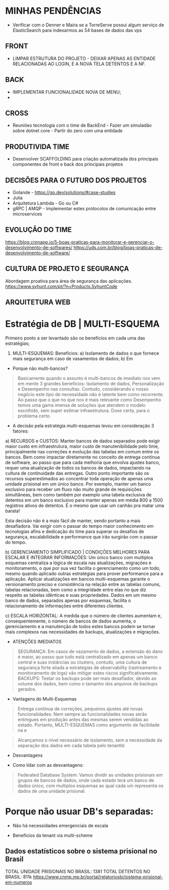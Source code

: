 # MINHAS PENDÊNCIAS
* Verificar com o Denner e Maira se a TorreServe possui algum serviço de ElasticSearch para indexarmos as 54 bases de dados das vps

## FRONT
* LIMPAR ESTRUTURA DO PROJETO - DEIXAR APENAS AS ENTIDADE RELACIONADAS AO LOGIN, E A NOVA TELA DETENTOS E A NF.

## BACK
* IMPLEMENTAR FUNCIONALIDADE NOVA DE MENU;
* 

## CROSS
* Reuniões tecnologia com o time de BackEnd - Fazer um simuladão sobre dotnet core - Partir do zero com uma entidade

## PRODUTIVIDA TIME
* Desenvolver SCAFFOLDING para criação automatizada dos principais componentes de front e back dos principais projetos 

## DECISÕES PARA O FUTURO DOS PROJETOS
* Golande - https://go.dev/solutions/#case-studies
* Julia
* Arquitetura Lambda - Go ou C#
* gRPC | AMQP - Implementar estes protocolos de comunicação entre microservices

## EVOLUÇÃO DO TIME
https://blog.cronapp.io/5-boas-praticas-para-monitorar-e-gerenciar-o-desenvolvimento-de-softwares/
https://uds.com.br/blog/boas-praticas-de-desenvolvimento-de-software/

## CULTURA DE PROJETO E SEGURANÇA
Abordagem proativa para área de segurança das aplicações.
https://www.syhunt.com/pt/?n=Products.SyhuntCode

## ARQUITETURA WEB

# Estratégia de DB | MULTI-ESQUEMA

Primeiro ponto a ser levantado são os benefícios em cada uma das estratégias;

1) MULTI-ESQUEMAS:
    Benefícios:
    a) Isolamento de dados o que fornece mais segurança em caso de vasamentos de dados;
    b) Em

* Porque não multi-bancos?
> Basicamente quando o assunto é multi-bancos de imediato nos vem em mente 3 grandes benefícios: Isolamento de dados, Personalização e Desempenho nas consultas. Contudo, considerando o nosso negócio este tipo de necessidade não é latente bem como recorrente. Ao passo que o que no que nos é mais relevante como Desempenho temos uma gama imensa de soluções que atendem o modelo escolhido, sem super estimar infraestrutura. Dose certa, para o problema certo.

* A decisão pela estratégia multi-esquemas levou em consideração 3 fatores:

a) RECURSOS e CUSTOS: Manter bancos de dados separados pode exigir maior custo em infraestrutura, maior custo de manutenibilidade pelo time, principalmente nas correções e evolução das tabelas em comum entre os bancos. Bem como impactar diretamente no conceito de entrega contínua de software, ao passo que para cada melhoria que envolva ajustes banco, requer uma atualização de todos os bancos de dados, impactando na cultura de continuidade das entregas.
Outro ponto importante são os recursos superestimados ao concentrar toda operação de apenas uma unidade prisional em um único banco. Por exemplo, manter um banco exclusivo para receber um fluxo não muito grande de requisições simultâneas, bem como também por exemplo uma tabela exclusiva de detentos em um banco exclusivo para manter apenas em média 800 a 1500 registros ativos de detentos.
É o mesmo que usar um canhão pra matar uma barata!

Esta decisão não é a mais fácil de manter, sendo portanto a mais desafiadora.
Vai exigir com o passar do tempo maior conhecimento em tecnologias afins e dedicação do time para superar os desafios de segurança, escalabilidade e performance que irão surgirão com o passar do tempo.

b) GERENCIAMENTO SIMPLIFICADO | CONDIÇÕES MELHORES PARA ESCALAR E INTEGRAR INFORMAÇÕES: Um único banco com multiplos esquemas centraliza a lógica de escala nas atualizações, migrações e monitoramento, o que por sua vez facilita o gerenciamento como um todo, mesmo quando aplicado outras estratégias para prover performance para a aplicação.
Aplicar atualizações em bancos multi-esquemas garante o versionamento preciso e consistência na relação entre as tabelas comuns, tabelas relacionadas, bem como a integridade entre elas no que diz respeito as tabelas idênticas e suas propriedades. Dados em um mesmo banco de dados, separados apenas por esquemas, facilita o relacionamento de informações entre diferentes clientes.

c) ESCALA HORIZONTAL: A medida que o número de clientes aumentam e, consequentemente, o número de bancos de dados aumenta, o gerenciamento e a manutenção de todos estes bancos podem se tornar mais complexos nas necessidades de backups, atualizações e migrações.

* ATENÇÕES IMEDIATOS
> SEGURANÇA: Em casos de vazamento de dados, a extensão do dano é maior, ao passo que tudo está centralizado em apenas um banco central e suas instâncias ou clusters, contudo, uma cultura de segurança forte aliada a estratégias de observability (rastreamento e monitoramento de logs) vão mitigar estes riscos significativamente.
> BACKUPS: Testar os backups pode ser mais desafiador, devido ao volume dos dados, bem como o tamanho dos arquivos de backups gerados.


* Vantagens do Multi-Esquemas
> Entrega contínua de correções, pequenos ajustes até novas funcionalidades: Nem sempre as funcionalidades novas serão entregues em produção antes das mesmas serem vendidas ao estado. Portanto, MULTI-ESQUEMAS como argumento de facilidade na e

> Alcançamos o nível necessário de isolamento, sem a necessidade da separação dos dados em cada tabela pelo tenantId

* Desvantagens

* Como lidar com as desvantagens:
> Federated Database System: Vamos dividir as unidades prisionais em grupos de bancos de dados, onde cada estado terá um banco de dados único, com multiplos esquemas ao qual cada um representa os dados de uma unidade prisional.

# Porque não usuar DB's separadas:

* Não há necessidades emergenciais de escala 

* Benefícios da tenant via multi-scheme


## Dados estatísticos sobre o sistema prisional no Brasil
TOTAL UNIDADE PRISIONAIS NO BRASIL: 1381
TOTAL DETENTOS NO BRASIL: 811k
https://www.cnmp.mp.br/portal/relatoriosbi/sistema-prisional-em-numeros



